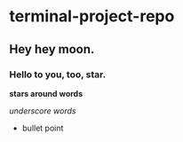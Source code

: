 # terminal-project-repo

## Hey hey moon.

### Hello to you, too, star.

**stars around words**

_underscore words_

* bullet point
